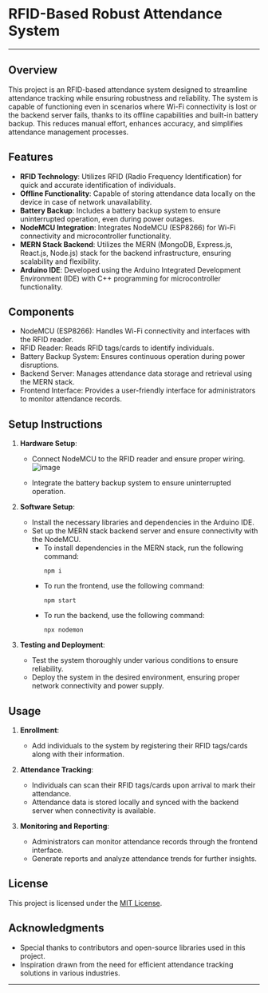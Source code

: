 # RFID-Based Robust Attendance System

---

## Overview

This project is an RFID-based attendance system designed to streamline attendance tracking while ensuring robustness and reliability. The system is capable of functioning even in scenarios where Wi-Fi connectivity is lost or the backend server fails, thanks to its offline capabilities and built-in battery backup. This reduces manual effort, enhances accuracy, and simplifies attendance management processes.

## Features

- **RFID Technology**: Utilizes RFID (Radio Frequency Identification) for quick and accurate identification of individuals.
- **Offline Functionality**: Capable of storing attendance data locally on the device in case of network unavailability.
- **Battery Backup**: Includes a battery backup system to ensure uninterrupted operation, even during power outages.
- **NodeMCU Integration**: Integrates NodeMCU (ESP8266) for Wi-Fi connectivity and microcontroller functionality.
- **MERN Stack Backend**: Utilizes the MERN (MongoDB, Express.js, React.js, Node.js) stack for the backend infrastructure, ensuring scalability and flexibility.
- **Arduino IDE**: Developed using the Arduino Integrated Development Environment (IDE) with C++ programming for microcontroller functionality.

## Components

- NodeMCU (ESP8266): Handles Wi-Fi connectivity and interfaces with the RFID reader.
- RFID Reader: Reads RFID tags/cards to identify individuals.
- Battery Backup System: Ensures continuous operation during power disruptions.
- Backend Server: Manages attendance data storage and retrieval using the MERN stack.
- Frontend Interface: Provides a user-friendly interface for administrators to monitor attendance records.

## Setup Instructions

1. **Hardware Setup**:
   - Connect NodeMCU to the RFID reader and ensure proper wiring.
     ![image](https://github.com/aryan-garg0729/RFID-based-attendance-system/assets/155893692/e76a1364-e20b-41e5-883b-ee844f7f3524)

   - Integrate the battery backup system to ensure uninterrupted operation.

2. **Software Setup**:
   - Install the necessary libraries and dependencies in the Arduino IDE.
   - Set up the MERN stack backend server and ensure connectivity with the NodeMCU.
     - To install dependencies in the MERN stack, run the following command:
       ```
       npm i
       ```
     - To run the frontend, use the following command:
       ```
       npm start
       ```
     - To run the backend, use the following command:
       ```
       npx nodemon
       ```

3. **Testing and Deployment**:
   - Test the system thoroughly under various conditions to ensure reliability.
   - Deploy the system in the desired environment, ensuring proper network connectivity and power supply.

## Usage

1. **Enrollment**:
   - Add individuals to the system by registering their RFID tags/cards along with their information.

2. **Attendance Tracking**:
   - Individuals can scan their RFID tags/cards upon arrival to mark their attendance.
   - Attendance data is stored locally and synced with the backend server when connectivity is available.

3. **Monitoring and Reporting**:
   - Administrators can monitor attendance records through the frontend interface.
   - Generate reports and analyze attendance trends for further insights.

## License

This project is licensed under the [MIT License](LICENSE).

## Acknowledgments

- Special thanks to contributors and open-source libraries used in this project.
- Inspiration drawn from the need for efficient attendance tracking solutions in various industries.

---

